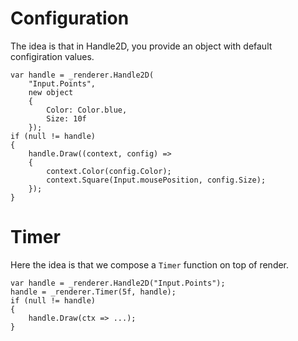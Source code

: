 # Configuration

The idea is that in Handle2D, you provide an object with default configiration values.

```
var handle = _renderer.Handle2D(
	"Input.Points",
	new object
	{
		Color: Color.blue,
		Size: 10f
	});
if (null != handle)
{
	handle.Draw((context, config) =>
	{
		context.Color(config.Color);
		context.Square(Input.mousePosition, config.Size);
	});
}
```

# Timer

Here the idea is that we compose a `Timer` function on top of render.

```
var handle = _renderer.Handle2D("Input.Points");
handle = _renderer.Timer(5f, handle);
if (null != handle)
{
	handle.Draw(ctx => ...);
}
```
